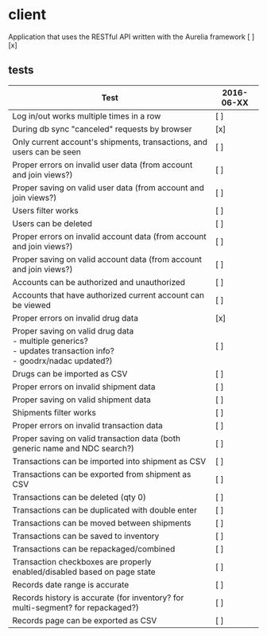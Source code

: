 # client
Application that uses the RESTful API written with the Aurelia framework
[ ] [x]
## tests
|Test|2016-06-XX|
|----|----------|
|Log in/out works multiple times in a row| [ ] |
|During db sync "canceled" requests by browser| [x] |
|Only current account's shipments, transactions, and users can be seen|[ ]|
|Proper errors on invalid user data (from account and join views?)|[ ]|
|Proper saving on valid user data (from account and join views?)|[ ]|
|Users filter works|[ ]|
|Users can be deleted|[ ]|
|Proper errors on invalid account data (from account and join views?)|[ ]|
|Proper saving on valid account data (from account and join views?)|[ ]|
|Accounts can be authorized and unauthorized|[ ]|
|Accounts that have authorized current account can be viewed|[ ]|
|Proper errors on invalid drug data|[x]|
|Proper saving on valid drug data <br>- multiple generics?<br>- updates transaction info?<br>- goodrx/nadac updated?)|[ ]|
|Drugs can be imported as CSV|[ ]|
|Proper errors on invalid shipment data|[ ]|
|Proper saving on valid shipment data|[ ]|
|Shipments filter works|[ ]|
|Proper errors on invalid transaction data|[ ]|
|Proper saving on valid transaction data (both generic name and NDC search?)|[ ]|
|Transactions can be imported into shipment as CSV|[ ]|
|Transactions can be exported from shipment as CSV|[ ]|
|Transactions can be deleted (qty 0)|[ ]|
|Transactions can be duplicated with double enter|[ ]|
|Transactions can be moved between shipments|[ ]|
|Transactions can be saved to inventory|[ ]|
|Transactions can be repackaged/combined|[ ]|
|Transaction checkboxes are properly enabled/disabled based on page state|[ ]|
|Records date range is accurate|[ ]|
|Records history is accurate (for inventory? for multi-segment? for repackaged?)|[ ]|
|Records page can be exported as CSV|[ ]|
